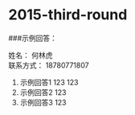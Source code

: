 
# 2015-third-round

###示例回答：

姓名：  何林虎  
联系方式： 18780771807 

1. 示例回答1   123  123
2. 示例回答2  123
3. 示例回答3  123
